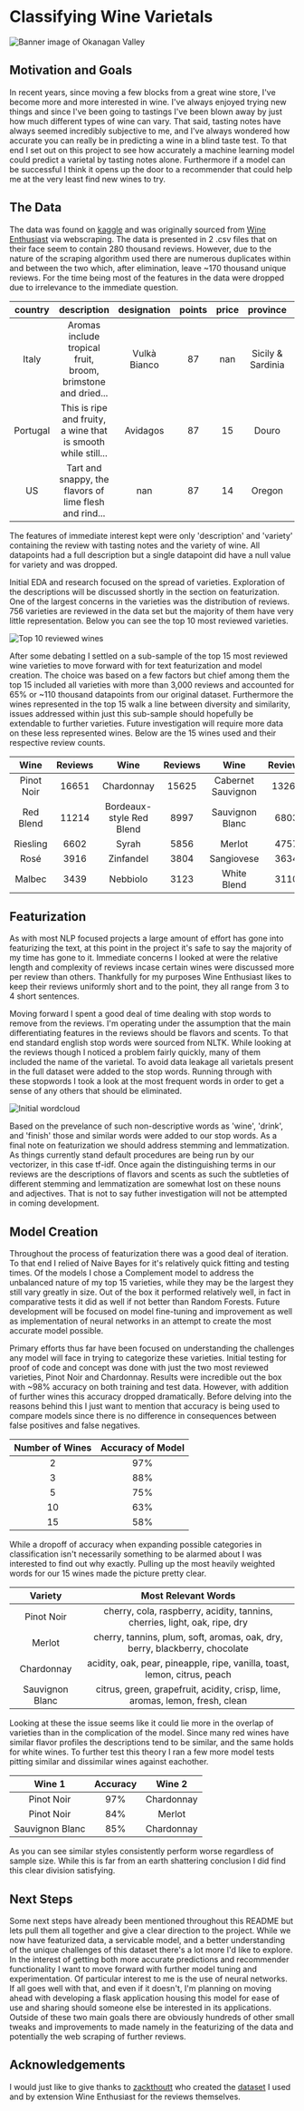# Classifying Wine Varietals

![Banner image of Okanagan Valley](images/banner.jpg)

## Motivation and Goals

In recent years, since moving a few blocks from a great wine store, I've become more and more interested in wine. I've always enjoyed trying new things and since I've been going to tastings I've been blown away by just how much different types of wine can vary. That said, tasting notes have always seemed incredibly subjective to me, and I've always wondered how accurate you can really be in predicting a wine in a blind taste test. To that end I set out on this project to see how accurately a machine learning model could predict a varietal by tasting notes alone. Furthermore if a model can be successful I think it opens up the door to a recommender that could help me at the very least find new wines to try.

## The Data

The data was found on [kaggle](https://www.kaggle.com/zynicide/wine-reviews) and was originally sourced from [Wine Enthusiast](https://www.winemag.com/) via webscraping. The data is presented in 2 .csv files that on their face seem to contain 280 thousand reviews. However, due to the nature of the scraping algorithm used there are numerous duplicates within and between the two which, after elimination, leave ~170 thousand unique reviews. For the time being most of the features in the data were dropped due to irrelevance to the immediate question.

| country | description | designation | points | price | province | region_1 | region_2 | taster_name |variety | winery |
|:---:|:---:|:---:|:---:|:---:|:---:|:---:|:---:|:---:|:---:|:---:|
| Italy | Aromas include tropical fruit, broom, brimstone and dried... | Vulkà Bianco | 87 | nan | Sicily & Sardinia | Etna | nan | Kerin O’Keefe | White Blend | Nicosia |
| Portugal | This is ripe and fruity, a wine that is smooth while still... | Avidagos | 87 | 15 | Douro | nan | nan | Roger Voss | Portuguese Red | Quinta dos Avidagos |
| US | Tart and snappy, the flavors of lime flesh and rind... | nan | 87 | 14 | Oregon | Willamette Valley | Willamette Valley | Paul Gregutt | Pinot Gris | Rainstorm |

The features of immediate interest kept were only 'description' and 'variety' containing the review with tasting notes and the variety of wine. All datapoints had a full description but a single datapoint did have a null value for variety and was dropped.

Initial EDA and research focused on the spread of varieties. Exploration of the descriptions will be discussed shortly in the section on featurization. One of the largest concerns in the varieties was the distribution of reviews. 756 varieties are reviewed in the data set but the majority of them have very little representation. Below you can see the top 10 most reviewed varieties.

![Top 10 reviewed wines](images/top_varieties.png)

After some debating I settled on a sub-sample of the top 15 most reviewed wine varieties to move forward with for text featurization and model creation. The choice was based on a few factors but chief among them the top 15 included all varieties with more than 3,000 reviews and accounted for 65% or ~110 thousand datapoints from our original dataset. Furthermore the wines represented in the top 15 walk a line between diversity and similarity, issues addressed within just this sub-sample should hopefully be extendable to further varieties. Future investigation will require more data on these less represented wines. Below are the 15 wines used and their respective review counts.

| Wine | Reviews | Wine | Reviews | Wine | Reviews |
|:---:|:---:|:---:|:---:|:---:|:---:|
| Pinot Noir | 16651 | Chardonnay | 15625 |Cabernet Sauvignon | 13262 |
| Red Blend | 11214 | Bordeaux-style Red Blend | 8997 | Sauvignon Blanc |  6803 |
| Riesling | 6602 | Syrah | 5856 | Merlot | 4757 |
| Rosé | 3916 | Zinfandel | 3804 | Sangiovese | 3634 |  
| Malbec | 3439 | Nebbiolo | 3123 | White Blend | 3110 |

## Featurization

As with most NLP focused projects a large amount of effort has gone into featurizing the text, at this point in the project it's safe to say the majority of my time has gone to it. Immediate concerns I looked at were the relative length and complexity of reviews incase certain wines were discussed more per review than others. Thankfully for my purposes Wine Enthusiast likes to keep their reviews uniformly short and to the point, they all range from 3 to 4 short sentences.

Moving forward I spent a good deal of time dealing with stop words to remove from the reviews. I'm operating under the assumption that the main differentiating features in the reviews should be flavors and scents. To that end standard english stop words were sourced from NLTK. While looking at the reviews though I noticed a problem fairly quickly, many of them included the name of the varietal. To avoid data leakage all varietals present in the full dataset were added to the stop words. Running through with these stopwords I took a look at the most frequent words in order to get a sense of any others that should be eliminated.

![Initial wordcloud](images/first_cloud.png)

Based on the prevelance of such non-descriptive words as 'wine', 'drink', and 'finish' those and similar words were added to our stop words. As a final note on featurization we should address stemming and lemmatization. As things currently stand default procedures are being run by our vectorizer, in this case tf-idf. Once again the distinguishing terms in our reviews are the descriptions of flavors and scents as such the subtleties of different stemming and lemmatization are somewhat lost on these nouns and adjectives. That is not to say futher investigation will not be attempted in coming development.

## Model Creation

Throughout the process of featurization there was a good deal of iteration. To that end I relied of Naive Bayes for it's relatively quick fitting and testing times. Of the models I chose a Complement model to address the unbalanced nature of my top 15 varieties, while they may be the largest they still vary greatly in size. Out of the box it performed relatively well, in fact in comparative tests it did as well if not better than Random Forests. Future development will be focused on model fine-tuning and improvement as well as implementation of neural networks in an attempt to create the most accurate model possible.

Primary efforts thus far have been focused on understanding the challenges any model will face in trying to categorize these varieties. Initial testing for proof of code and concept was done with just the two most reviewed varieties, Pinot Noir and Chardonnay. Results were incredible out the box with ~98% accuracy on both training and test data. However, with addition of further wines this accuracy dropped dramatically. Before delving into the reasons behind this I just want to mention that accuracy is being used to compare models since there is no difference in consequences between false positives and false negatives.

| Number of Wines | Accuracy of Model |
|:---:|:---:|
| 2 | 97% |
| 3 | 88% |
| 5 | 75% |
| 10 | 63% |
| 15 | 58% |

While a dropoff of accuracy when expanding possible categories in classification isn't necessarily something to be alarmed about I was interested to find out why exactly. Pulling up the most heavily weighted words for our 15 wines made the picture pretty clear.

| Variety | Most Relevant Words |
|:---:|:---:|
| Pinot Noir | cherry, cola, raspberry, acidity, tannins, cherries, light, oak, ripe, dry |
| Merlot | cherry, tannins, plum, soft, aromas, oak, dry, berry, blackberry, chocolate |
| Chardonnay | acidity, oak, pear, pineapple, ripe, vanilla, toast, lemon, citrus, peach |
| Sauvignon Blanc | citrus, green, grapefruit, acidity, crisp, lime, aromas, lemon, fresh, clean |


Looking at these the issue seems like it could lie more in the overlap of varieties than in the complication of the model. Since many red wines have similar flavor profiles the descriptions tend to be similar, and the same holds for white wines. To further test this theory I ran a few more model tests pitting similar and dissimilar wines against eachother.

| Wine 1 | Accuracy | Wine 2|
|:---:|:---:|:---:|
| Pinot Noir | 97% | Chardonnay |
| Pinot Noir | 84% | Merlot |
| Sauvignon Blanc | 85% | Chardonnay |

As you can see similar styles consistently perform worse regardless of sample size. While this is far from an earth shattering conclusion I did find this clear division satisfying.

## Next Steps 

Some next steps have already been mentioned throughout this README but lets pull them all together and give a clear direction to the project. While we now have featurized data, a servicable model, and a better understanding of the unique challenges of this dataset there's a lot more I'd like to explore. In the interest of getting both more accurate predictions and recommender functionality I want to move forward with further model tuning and experimentation. Of particular interest to me is the use of neural networks. If all goes well with that, and even if it doesn't, I'm planning on moving ahead with developing a flask application housing this model for ease of use and sharing should someone else be interested in its applications. Outside of these two main goals there are obviously hundreds of other small tweaks and improvements to made namely in the featurizing of the data and potentially the web scraping of further reviews.

## Acknowledgements

I would just like to give thanks to [zackthoutt](https://www.kaggle.com/zynicide) who created the [dataset](https://www.kaggle.com/zynicide/wine-reviews) I used and by extension Wine Enthusiast for the reviews themselves.